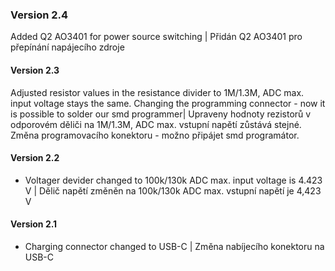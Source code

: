 ### Version 2.4
Added Q2 AO3401 for power source switching | Přidán Q2 AO3401 pro přepínání napájecího zdroje
#### Version 2.3
Adjusted resistor values in the resistance divider to 1M/1.3M, ADC max. input voltage stays the same. Changing the programming connector - now it is possible to solder our smd programmer| Upraveny hodnoty rezistorů v odporovém děliči na 1M/1.3M, ADC max. vstupní napětí zůstává stejné. Změna programovacího konektoru - možno připájet smd programátor.
#### Version 2.2
- Voltager devider changed to 100k/130k ADC max. input voltage is 4.423 V | Dělič napětí změněn na 100k/130k ADC max. vstupní napětí je 4,423 V
#### Version 2.1
- Charging connector changed to USB-C | Změna nabíjecího konektoru na USB-C